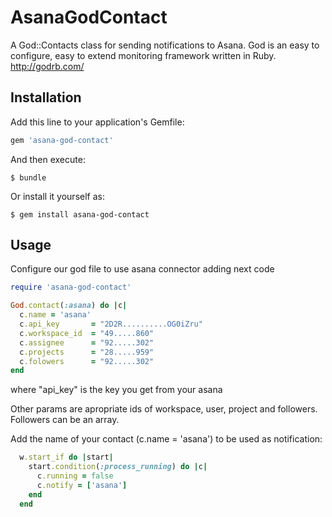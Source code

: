 # AsanaGodContact

A God::Contacts class for sending notifications to Asana. God is an easy to configure, easy to extend monitoring framework written in Ruby.
http://godrb.com/
## Installation

Add this line to your application's Gemfile:

```ruby
gem 'asana-god-contact'
```

And then execute:

    $ bundle

Or install it yourself as:

    $ gem install asana-god-contact

## Usage

Configure our god file to use asana connector adding next code
```ruby
require 'asana-god-contact'

God.contact(:asana) do |c|
  c.name = 'asana'
  c.api_key       = "2D2R..........OG0iZru"
  c.workspace_id  = "49.....860"
  c.assignee      = "92.....302"
  c.projects      = "28.....959"
  c.folowers      = "92.....302"
end
```
where "api_key" is the key you get from your asana

Other params are apropriate ids of workspace, user, project and followers. Followers can be an array.

Add the name of your contact (c.name = 'asana') to be used as notification:

```ruby
  w.start_if do |start|
    start.condition(:process_running) do |c|
      c.running = false
      c.notify = ['asana']
    end
  end
  ```

